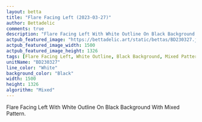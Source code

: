 ```yaml
---
layout: betta
title: "Flare Facing Left (2023-03-27)"
author: Bettadelic
comments: true
description: "Flare Facing Left With White Outline On Black Background With Mixed Pattern."
actpub_featured_image: "https://bettadelic.art/static/bettas/BD230327.jpg"
actpub_featured_image_width: 1500
actpub_featured_image_height: 1326
tags: [Flare Facing Left, White Outline, Black Background, Mixed Pattern, March 2023]
unitName: "BD230327"
line_color: "White"
background_color: "Black"
width: 1500
height: 1326
algorithm: "Mixed"
---
```


Flare Facing Left With White Outline On Black Background With Mixed Pattern.
